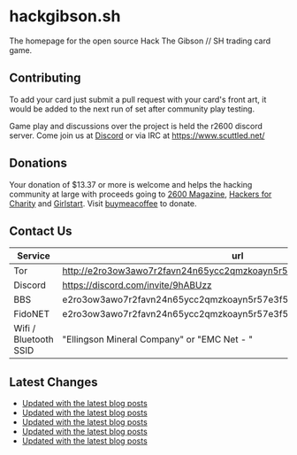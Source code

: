 # hackgibson.sh
The homepage for the open source Hack The Gibson // SH trading card game.


## Contributing

To add your card just submit a pull request with your card's front art, it would be added to the next run of set after community play testing.

Game play and discussions over the project is held the r2600 discord server. Come join us at [Discord](https://discord.com/invite/9hABUzz) or via IRC at https://www.scuttled.net/


## Donations

Your donation of $13.37 or more is welcome and helps the hacking community at large with proceeds going to [2600 Magazine](https://2600.com/), [Hackers for Charity](https://hackersforcharity.org) and [Girlstart](https://girlstart.org).  Visit [buymeacoffee](https://www.buymeacoffee.com/hackgibson.sh) to donate.


## Contact Us

Service | url
-|-
Tor | http://e2ro3ow3awo7r2favn24n65ycc2qmzkoayn5r57e3f56nvjwdcgg32ad.onion
Discord | https://discord.com/invite/9hABUzz
BBS | e2ro3ow3awo7r2favn24n65ycc2qmzkoayn5r57e3f56nvjwdcgg32ad.onion:23
FidoNET | e2ro3ow3awo7r2favn24n65ycc2qmzkoayn5r57e3f56nvjwdcgg32ad.onion:24554
Wifi / Bluetooth SSID | "Ellingson Mineral Company" or "EMC Net - <fidonet address>"

## Latest Changes
<!-- BLOG-POST-LIST:START -->
- [Updated with the latest blog posts](https://github.com/DFW2600/hackgibson.sh/commit/593f41e4f060aa2b58bb4ba375060e5a2d2e636c)
- [Updated with the latest blog posts](https://github.com/DFW2600/hackgibson.sh/commit/e0f57f8ef6d419b99a5ed1aef41cdb1cceb2ace0)
- [Updated with the latest blog posts](https://github.com/DFW2600/hackgibson.sh/commit/2810c22d45ace0f537f0e4fb82da27e055c65002)
- [Updated with the latest blog posts](https://github.com/DFW2600/hackgibson.sh/commit/51dc7b89b3c3c986aca7bab520d5f3662423e487)
- [Updated with the latest blog posts](https://github.com/DFW2600/hackgibson.sh/commit/162bee1460142f8f28a07d425836b7b1a9be3452)
<!-- BLOG-POST-LIST:END -->

